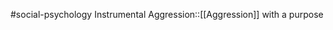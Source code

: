 #social-psychology 
Instrumental Aggression::[[Aggression]] with a purpose
<!--SR:!2023-11-08,4,270-->
